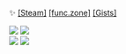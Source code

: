 ✨ [[Steam]](http://steamcommunity.com/profiles/76561198058209703) [[func.zone]](https://func.zone) [[Gists]](https://gist.github.com/mechabubba)

<img src="https://b.catgirlsare.sexy/9nYV.gif"> <img src="https://b.catgirlsare.sexy/9nYV.gif"> <br>
<img src="https://b.catgirlsare.sexy/9nYV.gif"> <img src="https://b.catgirlsare.sexy/9nYV.gif">




<!--
**mechabubba/mechabubba** is a ✨ _special_ ✨ repository because its `README.md` (this file) appears on your GitHub profile.

Here are some ideas to get you started:

- 🔭 I’m currently working on ...
- 🌱 I’m currently learning ...
- 👯 I’m looking to collaborate on ...
- 🤔 I’m looking for help with ...
- 💬 Ask me about ...
- 📫 How to reach me: ...
- 😄 Pronouns: ...
- ⚡ Fun fact: ...
-->
